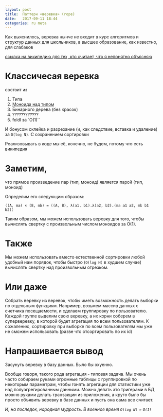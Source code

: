 ```yaml
---
layout: post
title:  Паттерн «веревка» (rope)
date:   2017-09-11 18:44
categories: ru meta
---
```


Как выяснилось, веревка нынче не входит в курс алгоритмов и структур данных
для школьников, а высшее образование, как известно, для слабаков

[ссылка на википедию для тех, кто считает, что я непонятно объясняю](https://en.wikipedia.org/wiki/Rope_(data_structure))

# Классичесая веревка

состоит из

1. Типа
2. <abbr title="Ассоциативной операции">Моноида над типом</abbr>
3. Бинарного дерева (без красок)
4. ????????????
5. foldl за `O(1)``

И бонусом склейка и разрезание (и, как следствие, вставка и удаление) за
`O(log N)`. С сохранением сортировки

Реализовывать в коде мы её, конечно, не будем, потому что есть википедия

# Заметим,

что прямое произведение пар (тип, моноид) является парой (тип, моноид)

Определим его следующим образом:
```
((A, ma) × (B, mb) = ((A, B), λ(a1, b1).λ(a2, b2).(ma a1 a2, mb b1 b2))
```

Таким образом, мы можем использовать веревку для того, чтобы вычислять
свертку с произвольным числом моноидов за O(1).

# Также

Мы можем использовать вместо естественной сортировки любой удобный нам порядок,
чтобы быстро (`O(log N)` в худшем случае) вычислять свертку над произвольным
отрезком.

# Или даже

Собрать веревку из веревок, чтобы иметь возможность делать выборки по отдельным
функциям. Например, возьмем массив данных с счетчика посещаемости,
и сделаем группировку по пользователю. Каждой группе выделим свою веревку, а
их корни соберем в суперверевку, в которой будет агрегация по всем
пользователям. К сожалению, сортировку при выборке по всем пользователям мы уже
не сможем использовать (разве что отсортировать по их id)

# Напрашивается вывод

Засунуть веревку в базу данных. Было бы охуенно.

Вообще говоря, такого рода агрегация - типовая задача. Мы очень часто собираем
руками огромные таблицы с группировкой по некоторым параметрам, чтобы
гонять агрегации для статистики уже над полуагрегированным данными.
Можно делать это тригерами в БД, можно руками делать транзакции из приложения,
а круто было бы просто объявить веревку в базе данных и пусть она сама все
считает.

*И, на последок, народная мудрость. В военное время `O(log N)` = `O(1)`*
